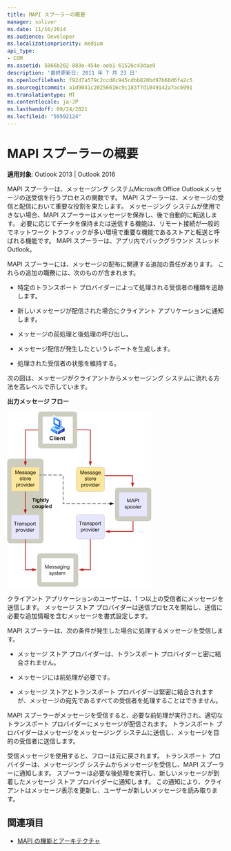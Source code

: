 ```yaml
---
title: MAPI スプーラーの概要
manager: soliver
ms.date: 11/16/2014
ms.audience: Developer
ms.localizationpriority: medium
api_type:
- COM
ms.assetid: 5866b202-883e-454e-aeb1-61526c43dae9
description: '最終更新日: 2011 年 7 月 23 日'
ms.openlocfilehash: f92d7a579c2ccd8c945cdbb820bd97b66d6fa2c5
ms.sourcegitcommit: a1d9041c20256616c9c183f7d1049142a7ac6991
ms.translationtype: MT
ms.contentlocale: ja-JP
ms.lasthandoff: 09/24/2021
ms.locfileid: "59592124"
---
```

# <a name="mapi-spooler-overview"></a>MAPI スプーラーの概要
  
**適用対象**: Outlook 2013 | Outlook 2016 
  
MAPI スプーラーは、メッセージング システムMicrosoft Office Outlookメッセージの送受信を行うプロセスの関数です。 MAPI スプーラーは、メッセージの受信と配信において重要な役割を果たします。 メッセージング システムが使用できない場合、MAPI スプーラーはメッセージを保存し、後で自動的に転送します。 必要に応じてデータを保持または送信する機能は、リモート接続が一般的でネットワーク トラフィックが多い環境で重要な機能であるストアと転送と呼ばれる機能です。 MAPI スプーラーは、アプリ内でバックグラウンド スレッドOutlook。
  
MAPI スプーラーには、メッセージの配布に関連する追加の責任があります。 これらの追加の職務には、次のものが含まれます。
  
- 特定のトランスポート プロバイダーによって処理される受信者の種類を追跡します。
    
- 新しいメッセージが配信された場合にクライアント アプリケーションに通知します。
    
- メッセージの前処理と後処理の呼び出し。
    
- メッセージ配信が発生したというレポートを生成します。
    
- 処理された受信者の状態を維持する。
    
次の図は、メッセージがクライアントからメッセージング システムに流れる方法を高レベルで示しています。
  
**出力メッセージ フロー**
  
![出力メッセージ フロー](media/amapi_46.gif "出力メッセージ フロー")
  
クライアント アプリケーションのユーザーは、1 つ以上の受信者にメッセージを送信します。 メッセージ ストア プロバイダーは送信プロセスを開始し、送信に必要な追加情報を含むメッセージを書式設定します。
  
MAPI スプーラーは、次の条件が発生した場合に処理するメッセージを受信します。
  
- メッセージ ストア プロバイダーは、トランスポート プロバイダーと密に結合されません。
    
- メッセージには前処理が必要です。
    
- メッセージ ストアとトランスポート プロバイダーは緊密に結合されますが、メッセージの宛先であるすべての受信者を処理することはできません。
    
MAPI スプーラーがメッセージを受信すると、必要な前処理が実行され、適切なトランスポート プロバイダーにメッセージが配信されます。 トランスポート プロバイダーはメッセージをメッセージング システムに送信し、メッセージを目的の受信者に送信します。
  
受信メッセージを使用すると、フローは元に戻されます。 トランスポート プロバイダーは、メッセージング システムからメッセージを受信し、MAPI スプーラーに通知します。 スプーラーは必要な後処理を実行し、新しいメッセージが到着したメッセージ ストア プロバイダーに通知します。 この通知により、クライアントはメッセージ表示を更新し、ユーザーが新しいメッセージを読み取ります。
  
## <a name="see-also"></a>関連項目

- [MAPI の機能とアーキテクチャ](mapi-features-and-architecture.md)

